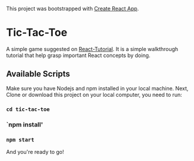 This project was bootstrapped with [Create React App](https://github.com/facebook/create-react-app).
# Tic-Tac-Toe
A simple game suggested on [React-Tutorial](https://reactjs.org/tutorial/tutorial.html). It is a simple walkthrough 
tutorial that help grasp important React concepts by doing.

## Available Scripts

Make sure you have Nodejs and npm installed in your local machine. Next,
Clone or download this project on your local computer, you need to run:

### `cd tic-tac-toe`
### `npm install'
### `npm start`

And you're ready to go!


